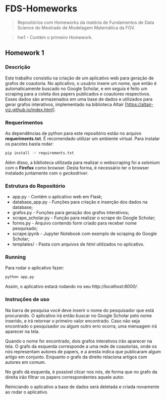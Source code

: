 # FDS-Homeworks
> Repositórios com Homeworks da matéria de Fundamentos de Data Science do Mestrado de Modelagem Matemática da FGV.

> hw1 - Contém o primeiro Homework.

## Homework 1
### Descrição
Este trabalho consistiu na criação de um aplicativo web para geração de
grafos de coautoria. No aplicativo, o usuário insere um nome, que então é
automaticamente buscado no Google Scholar, e em seguia é feito um scraping
para a coleta dos papers publicados e coautores respectivos.
Esses dados são armazenados em uma base de dados e utilizados para
gerar grafos interativos, implementado na biblioteca Altair
[https://altair-viz.github.io/index.html].


### Requerimentos
As dependências de python para este repositório estão no arquivo
**requeriments.txt**. É recomendado utilizar um ambiente virtual.
Para instalar os pacotes basta rodar:
```sh
pip install -r requirements.txt
```
Além disso, a biblioteca utilizada para realizar o webscraping foi
a _selenium_ com o **Firefox** como browser. Desta forma, é necessário
ter o browser instalado juntamente com o _geckodriver_.

### Estrutura do Repositório
*   app.py              - Contém o aplicativo web em Flask;
*   database_app.py     - Funções para criação e inserção dos dados na
database;
*   grafos.py           - Funções para geração dos grafos interativos;
*   scrape_scholar.py   - Função para realizar o scrape do Google Scholar;
*   forms.py            - Arquivo contendo form criado para receber nome
pesquisado;
*   scrape.ipynb        - Jupyter Notebook com exemplo de scraping do
Google Scholar;
*   templates/          - Pasta com arquivos de _html_ utilizados no
aplicativo.

### Running
Para rodar o aplicativo fazer:
```sh
python app.py
```
Assim, o aplicativo estará rodando no seu _http://localhost:8000/_.

### Instruções de uso
Na barra de pesquisa você deve inserir o nome do pesquisador que está procurando.
O aplicativo irá então buscar no Google Scholar pelo nome inserido, e irá retornar
o primeiro valor encontrado. Caso não seja encontrado o pesquisador ou algum outro erro ocorra,
uma mensagem irá aparecer na tela.


Quando o nome for encontrado, dois grafos interativos irão aparecer na tela.
O grafo da esquerda corresponde a uma rede de coautorias, onde os nós representam autores de papers,
e a aresta indica que publicaram algum artigo em conjunto. Enquanto o grafo da direito relaciona artigos
com autores em comum.


No grafo dá esquerda, é possível clicar nos nós, de forma que no grafo da direita irão filtrar os papers
correspondentes aquele autor.  


Reiniciando o aplicativo a base de dados será deletada e criada novamente ao rodar o aplicativo.
